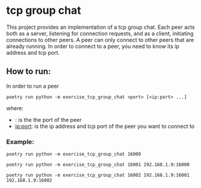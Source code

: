 # tcp group chat
This project provides an implementation of a tcp group chat. Each peer acts both as a server, listening for connection requests, and as a client, initiating connections to other peers. A peer can only connect to other peers that are already running. In order to connect to a peer, you need to know its ip address and tcp port.

## How to run:
In order to run a peer

    poetry run python -m exercise_tcp_group_chat <port> [<ip:port> ...]

where:
* <port>: is the the port of the peer
* <ip:port>: is the ip address and tcp port of the peer you want to connect to

### Example:

    poetry run python -m exercise_tcp_group_chat 16000

    poetry run python -m exercise_tcp_group_chat 16001 192.168.1.9:16000

    poetry run python -m exercise_tcp_group_chat 16002 192.168.1.9:16001 192.168.1.9:16002
